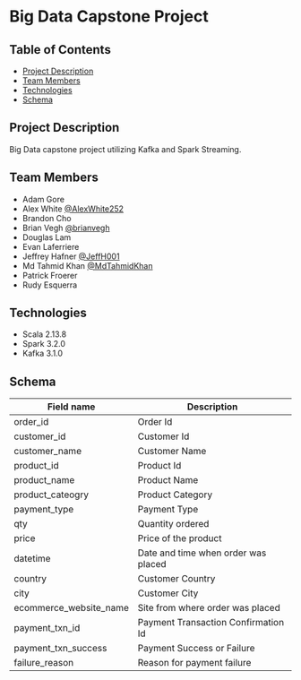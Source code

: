 # Big Data Capstone Project
## Table of Contents

* <a href="#project-description">Project Description</a>
* <a href="#team-members">Team Members</a>
* <a href="#technologies">Technologies</a>
* <a href="#schema">Schema</a>

## Project Description
Big Data capstone project utilizing Kafka and Spark Streaming.

## Team Members
- Adam Gore
- Alex White [@AlexWhite252](https://github.com/AlexWhite252)
- Brandon Cho
- Brian Vegh [@brianvegh](https://github.com/brianvegh)
- Douglas Lam
- Evan Laferriere
- Jeffrey Hafner [@JeffH001](https://github.com/JeffH001)
- Md Tahmid Khan [@MdTahmidKhan](https://github.com/MdTahmidKhan)
- Patrick Froerer
- Rudy Esquerra

## Technologies
- Scala 2.13.8
- Spark 3.2.0
- Kafka 3.1.0

## Schema

| Field name             | Description                         |
|------------------------|-------------------------------------|
| order_id               | Order Id                            |
| customer_id            | Customer Id                         |
| customer_name          | Customer Name                       |
| product_id             | Product Id                          |
| product_name           | Product Name                        |
| product_cateogry       | Product Category                    |
| payment_type           | Payment Type                        |
| qty                    | Quantity ordered                    |
| price                  | Price of the product                |
| datetime               | Date and time when order was placed |
| country                | Customer Country                    |
| city                   | Customer City                       |
| ecommerce_website_name | Site from where order was placed    |
| payment_txn_id         | Payment Transaction Confirmation Id |
| payment_txn_success    | Payment Success or Failure          |
| failure_reason         | Reason for payment failure          |
